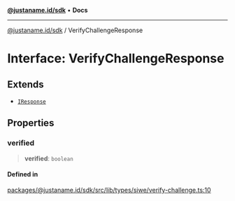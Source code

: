 [**@justaname.id/sdk**](../README.md) • **Docs**

***

[@justaname.id/sdk](../globals.md) / VerifyChallengeResponse

# Interface: VerifyChallengeResponse

## Extends

- [`IResponse`](IResponse.md)

## Properties

### verified

> **verified**: `boolean`

#### Defined in

[packages/@justaname.id/sdk/src/lib/types/siwe/verify-challenge.ts:10](https://github.com/JustaName-id/JustaName-sdk/blob/577c5c787ef18bf8ddf8b997f021738a0e8ca336/packages/@justaname.id/sdk/src/lib/types/siwe/verify-challenge.ts#L10)
